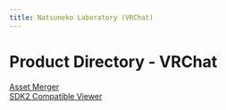 ```yaml
---
title: Natsuneko Laboratory (VRChat)
---
```


# Product Directory - VRChat

<div class="two-grid">
    <div>
        <a href="/vrchat/asset-merger">Asset Merger</a>
    </div>
    <div>
        <a href="/vrchat/sdk2-compat-view">SDK2 Compatible Viewer</a>
    </div>
</div>
